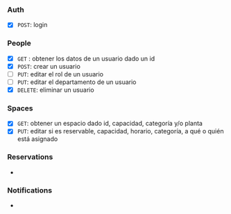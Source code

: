 ### Auth
- [x] `POST`: login
### People

- [x] `GET` : obtener los datos de un usuario dado un id
- [x] `POST`: crear un usuario
- [ ] `PUT`: editar el rol de un usuario
- [ ] `PUT`: editar el departamento de un usuario
- [x] `DELETE`: eliminar un usuario
### Spaces

- [x] `GET`: obtener un espacio dado id, capacidad, categoría y/o planta 
- [x] `PUT`: editar si es reservable, capacidad, horario, categoría, a qué o quién está asignado 
### Reservations

- 
### Notifications 
- 

